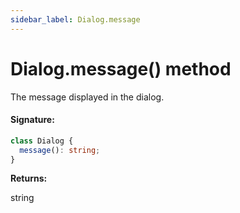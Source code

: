 ```yaml
---
sidebar_label: Dialog.message
---
```


# Dialog.message() method

The message displayed in the dialog.

#### Signature:

```typescript
class Dialog {
  message(): string;
}
```

**Returns:**

string
